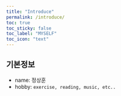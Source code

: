 ```yaml
---
title: "Introduce"
permalink: /introduce/
toc: true
toc_sticky: false
toc_label: "MYSELF"
toc_icon: "text" 
---
```


## 기본정보
- name: 정상훈
- hobby: `exercise, reading, music, etc..`

